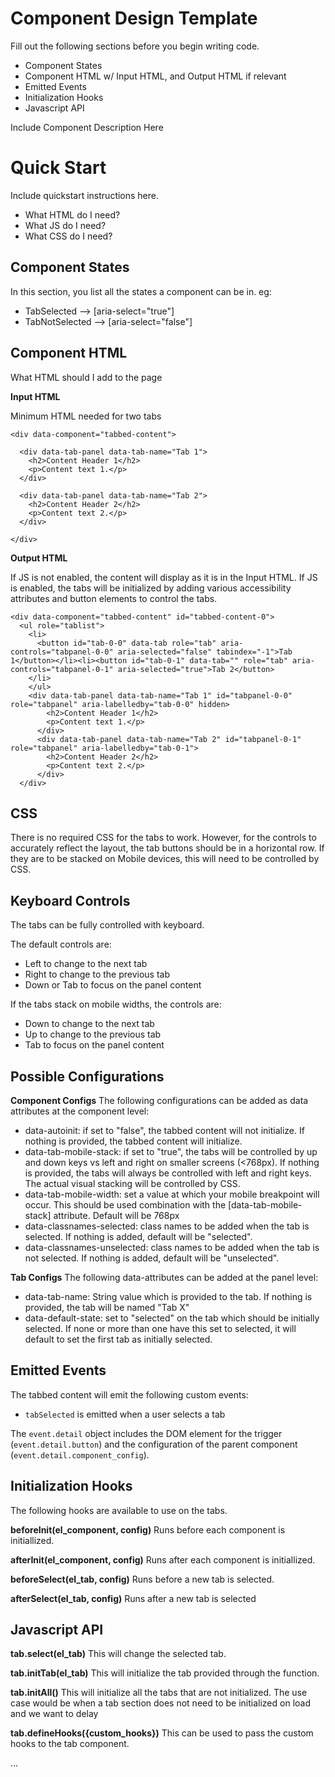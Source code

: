 # Component Design Template
Fill out the following sections before you begin writing code.
- Component States
- Component HTML w/ Input HTML, and Output HTML if relevant
- Emitted Events
- Initialization Hooks
- Javascript API

Include Component Description Here

# Quick Start
Include quickstart instructions here.
- What HTML do I need?
- What JS do I need?
- What CSS do I need?

## Component States
In this section, you list all the states a component can be in.
eg:
- TabSelected --> [aria-select="true"]
- TabNotSelected --> [aria-select="false"]

## Component HTML

What HTML should I add to the page


**Input HTML**

Minimum HTML needed for two tabs

```
<div data-component="tabbed-content">

  <div data-tab-panel data-tab-name="Tab 1">
    <h2>Content Header 1</h2>
    <p>Content text 1.</p>
  </div>

  <div data-tab-panel data-tab-name="Tab 2">
    <h2>Content Header 2</h2>
    <p>Content text 2.</p>
  </div>

</div>
```

**Output HTML**

If JS is not enabled, the content will display as it is in the Input HTML.
If JS is enabled, the tabs will be initialized by adding various accessibility attributes and button elements to control the tabs.

```
<div data-component="tabbed-content" id="tabbed-content-0">
  <ul role="tablist">
    <li>
      <button id="tab-0-0" data-tab role="tab" aria-controls="tabpanel-0-0" aria-selected="false" tabindex="-1">Tab 1</button></li><li><button id="tab-0-1" data-tab="" role="tab" aria-controls="tabpanel-0-1" aria-selected="true">Tab 2</button>
    </li>
    </ul>
    <div data-tab-panel data-tab-name="Tab 1" id="tabpanel-0-0" role="tabpanel" aria-labelledby="tab-0-0" hidden>
        <h2>Content Header 1</h2>
        <p>Content text 1.</p>
      </div>
      <div data-tab-panel data-tab-name="Tab 2" id="tabpanel-0-1" role="tabpanel" aria-labelledby="tab-0-1">
        <h2>Content Header 2</h2>
        <p>Content text 2.</p>
      </div>
  </div>
  ```

## CSS

There is no required CSS for the tabs to work. However, for the controls to accurately reflect the layout, the tab buttons should be in a horizontal row.
If they are to be stacked on Mobile devices, this will need to be controlled by CSS.

## Keyboard Controls 

The tabs can be fully controlled with keyboard. 

The default controls are:
- Left to change to the next tab
- Right to change to the previous tab
- Down or Tab to focus on the panel content 

If the tabs stack on mobile widths, the controls are:
- Down to change to the next tab
- Up to change to the previous tab
- Tab to focus on the panel content


## Possible Configurations

**Component Configs**
The following configurations can be added as data attributes at the component level:
- data-autoinit: if set to "false", the tabbed content will not initialize. If nothing is provided, the tabbed content will initialize.
- data-tab-mobile-stack: if set to "true", the tabs will be controlled by up and down keys vs left and right on smaller screens (<768px). If nothing is provided, the tabs will always be controlled with left and right keys. The actual visual stacking will be controlled by CSS.
- data-tab-mobile-width: set a value at which your mobile breakpoint will occur. This should be used combination with the [data-tab-mobile-stack] attribute. Default will be 768px
- data-classnames-selected: class names to be added when the tab is selected. If nothing is added, default will be "selected".
- data-classnames-unselected: class names to be added when the tab is not selected. If nothing is added, default will be "unselected".

**Tab Configs**
The following data-attributes can be added at the panel level:
- data-tab-name: String value which is provided to the tab. If nothing is provided, the tab will be named "Tab X"
- data-default-state:  set to "selected" on the tab which should be initially selected. If none or more than one have this set to selected, it will default to set the first tab as initially selected.


## Emitted Events

The tabbed content will emit the following custom events:

  - `tabSelected` is emitted when a user selects a tab

The `event.detail` object includes the DOM element for the trigger (`event.detail.button`) and the configuration of the parent component (`event.detail.component_config`).


## Initialization Hooks

The following hooks are available to use on the tabs. 

**beforeInit(el_component, config)**
Runs before each component is initiallized.

**afterInit(el_component, config)**
Runs after each component is initiallized.

**beforeSelect(el_tab, config)**
Runs before a new tab is selected.

**afterSelect(el_tab, config)**
Runs after a new tab is selected


## Javascript API


**tab.select(el_tab)**
This will change the selected tab.

**tab.initTab(el_tab)**
This will initialize the tab provided through the function.

**tab.initAll()**
This will initialize all the tabs that are not initialized. The use case would be when a tab section does not need to be initialized on load and we want to delay 

**tab.defineHooks({custom_hooks})**
This can be used to pass the custom hooks to the tab component.



...